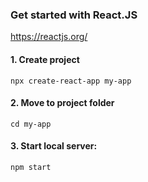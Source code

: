 ### Get started with React.JS
https://reactjs.org/


#### 1. Create project
```console
npx create-react-app my-app
```


#### 2. Move to project folder
```console
cd my-app
```


#### 3. Start local server:
```console
npm start
````
